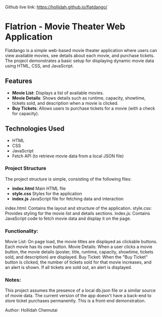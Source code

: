 Github live link: https://hollidah.github.io/flatdango/

# Flatrion - Movie Theater Web Application

Flatdango is a simple web-based movie theater application where users can view available movies, see details about each movie, and purchase tickets. The project demonstrates a basic setup for displaying dynamic movie data using HTML, CSS, and JavaScript.

## Features

- **Movie List**: Displays a list of available movies.
- **Movie Details**: Shows details such as runtime, capacity, showtime, tickets sold, and description when a movie is clicked.
- **Buy Tickets**: Allows users to purchase tickets for a movie (with a check for capacity).

## Technologies Used

- HTML
- CSS
- JavaScript 
- Fetch API (to retrieve movie data from a local JSON file)

### Project Structure

The project structure is simple, consisting of the following files:

   - **index.html**    Main HTML file
   - **style.css**     Styles for the application
   - **index.js**      JavaScript file for fetching data and interaction

index.html: Contains the layout and structure of the application.
style.css: Provides styling for the movie list and details sections.
index.js: Contains JavaScript code to fetch movie data and display it on the page.

### Functionality:

Movie List: On page load, the movie titles are displayed as clickable buttons. Each movie has its own button.
Movie Details: When a user clicks a movie button, the movie details (poster, title, runtime, capacity, showtime, tickets sold, and description) are displayed.
Buy Ticket: When the "Buy Ticket" button is clicked, the number of tickets sold for that movie increases, and an alert is shown. If all tickets are sold out, an alert is displayed.

### Notes:

This project assumes the presence of a local db.json file or a similar source of movie data.
The current version of the app doesn't have a back-end to store ticket purchases permanently. This is a front-end demonstration.

Author: Hollidah Chemutai
